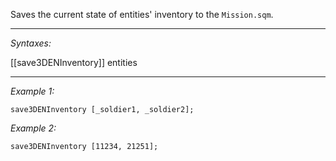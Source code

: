 Saves the current state of entities' inventory to the `Mission.sqm`.


---
*Syntaxes:*

[[save3DENInventory]] entities

---
*Example 1:*

```sqf
save3DENInventory [_soldier1, _soldier2];
```

*Example 2:*

```sqf
save3DENInventory [11234, 21251];
```